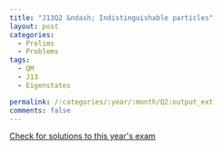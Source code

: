 ```yaml
---
title: "J13Q2 &ndash; Indistinguishable particles"
layout: post
categories:
  - Prelims
  - Problems
tags:
  - QM
  - J13
  - Eigenstates

permalink: /:categories/:year/:month/Q2:output_ext
comments: false
---
```

<object data="2013J2Q.pdf" type="application/pdf" width="100%" height="500"></object>
<div class="message"><a href='https://princetonprelim.com/prelim/30/'>Check for solutions to this year's exam</a></div>